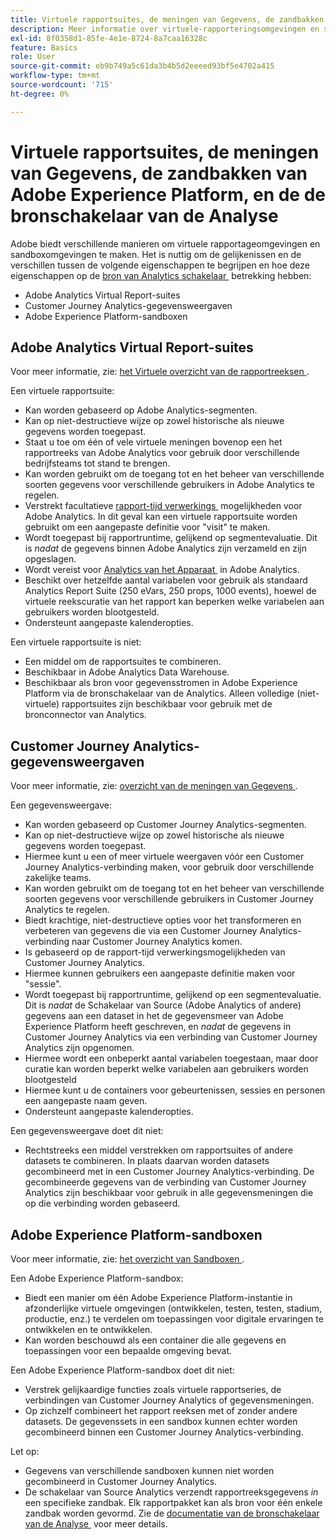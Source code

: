 ```yaml
---
title: Virtuele rapportsuites, de meningen van Gegevens, de zandbakken van Adobe Experience Platform, en de de bronschakelaar van de Analyse
description: Meer informatie over virtuele-rapporteringsomgevingen en sandboxomgevingen.
exl-id: 8f0358d1-85fe-4e1e-8724-8a7caa16328c
feature: Basics
role: User
source-git-commit: eb9b749a5c61da3b4b5d2eeeed93bf5e4702a415
workflow-type: tm+mt
source-wordcount: '715'
ht-degree: 0%

---
```


# Virtuele rapportsuites, de meningen van Gegevens, de zandbakken van Adobe Experience Platform, en de de bronschakelaar van de Analyse

Adobe biedt verschillende manieren om virtuele rapportageomgevingen en sandboxomgevingen te maken. Het is nuttig om de gelijkenissen en de verschillen tussen de volgende eigenschappen te begrijpen en hoe deze eigenschappen op de [&#x200B; bron van Analytics schakelaar &#x200B;](https://experienceleague.adobe.com/docs/experience-platform/sources/ui-tutorials/create/adobe-applications/analytics.html?lang=nl-NL) betrekking hebben:

* Adobe Analytics Virtual Report-suites
* Customer Journey Analytics-gegevensweergaven
* Adobe Experience Platform-sandboxen

## Adobe Analytics Virtual Report-suites

Voor meer informatie, zie: [&#x200B; het Virtuele overzicht van de rapportreeksen &#x200B;](https://experienceleague.adobe.com/docs/analytics/components/virtual-report-suites/vrs-about.html?lang=nl-NL).

Een virtuele rapportsuite:

* Kan worden gebaseerd op Adobe Analytics-segmenten.
* Kan op niet-destructieve wijze op zowel historische als nieuwe gegevens worden toegepast.
* Staat u toe om één of vele virtuele meningen bovenop een het rapportreeks van Adobe Analytics voor gebruik door verschillende bedrijfsteams tot stand te brengen.
* Kan worden gebruikt om de toegang tot en het beheer van verschillende soorten gegevens voor verschillende gebruikers in Adobe Analytics te regelen.
* Verstrekt facultatieve [&#x200B; rapport-tijd verwerkings &#x200B;](https://experienceleague.adobe.com/docs/analytics/components/virtual-report-suites/vrs-report-time-processing.html?lang=nl-NL) mogelijkheden voor Adobe Analytics. In dit geval kan een virtuele rapportsuite worden gebruikt om een aangepaste definitie voor &quot;visit&quot; te maken.
* Wordt toegepast bij rapportruntime, gelijkend op segmentevaluatie. Dit is _nadat_ de gegevens binnen Adobe Analytics zijn verzameld en zijn opgeslagen.
* Wordt vereist voor [&#x200B; Analytics van het Apparaat &#x200B;](https://experienceleague.adobe.com/docs/analytics/components/cda/overview.html?lang=nl-NL) in Adobe Analytics.
* Beschikt over hetzelfde aantal variabelen voor gebruik als standaard Analytics Report Suite (250 eVars, 250 props, 1000 events), hoewel de virtuele reekscuratie van het rapport kan beperken welke variabelen aan gebruikers worden blootgesteld.
* Ondersteunt aangepaste kalenderopties.

Een virtuele rapportsuite is niet:

* Een middel om de rapportsuites te combineren.
* Beschikbaar in Adobe Analytics Data Warehouse.
* Beschikbaar als bron voor gegevensstromen in Adobe Experience Platform via de bronschakelaar van de Analytics. Alleen volledige (niet-virtuele) rapportsuites zijn beschikbaar voor gebruik met de bronconnector van Analytics.


## Customer Journey Analytics-gegevensweergaven

Voor meer informatie, zie: [&#x200B; overzicht van de meningen van Gegevens &#x200B;](https://experienceleague.adobe.com/docs/analytics-platform/using/cja-dataviews/data-views.html?lang=nl-NL).

Een gegevensweergave:

* Kan worden gebaseerd op Customer Journey Analytics-segmenten.
* Kan op niet-destructieve wijze op zowel historische als nieuwe gegevens worden toegepast.
* Hiermee kunt u een of meer virtuele weergaven vóór een Customer Journey Analytics-verbinding maken, voor gebruik door verschillende zakelijke teams.
* Kan worden gebruikt om de toegang tot en het beheer van verschillende soorten gegevens voor verschillende gebruikers in Customer Journey Analytics te regelen.
* Biedt krachtige, niet-destructieve opties voor het transformeren en verbeteren van gegevens die via een Customer Journey Analytics-verbinding naar Customer Journey Analytics komen.
* Is gebaseerd op de rapport-tijd verwerkingsmogelijkheden van Customer Journey Analytics.
* Hiermee kunnen gebruikers een aangepaste definitie maken voor &quot;sessie&quot;.
* Wordt toegepast bij rapportruntime, gelijkend op een segmentevaluatie. Dit is _nadat_ de Schakelaar van Source (Adobe Analytics of andere) gegevens aan een dataset in het de gegevensmeer van Adobe Experience Platform heeft geschreven, en _nadat_ de gegevens in Customer Journey Analytics via een verbinding van Customer Journey Analytics zijn opgenomen.
* Hiermee wordt een onbeperkt aantal variabelen toegestaan, maar door curatie kan worden beperkt welke variabelen aan gebruikers worden blootgesteld
* Hiermee kunt u de containers voor gebeurtenissen, sessies en personen een aangepaste naam geven.
* Ondersteunt aangepaste kalenderopties.

Een gegevensweergave doet dit niet:

* Rechtstreeks een middel verstrekken om rapportsuites of andere datasets te combineren. In plaats daarvan worden datasets gecombineerd met in een Customer Journey Analytics-verbinding. De gecombineerde gegevens van de verbinding van Customer Journey Analytics zijn beschikbaar voor gebruik in alle gegevensmeningen die op die verbinding worden gebaseerd.

## Adobe Experience Platform-sandboxen

Voor meer informatie, zie: [&#x200B; het overzicht van Sandboxen &#x200B;](https://experienceleague.adobe.com/docs/experience-platform/sandbox/home.html?lang=nl).

Een Adobe Experience Platform-sandbox:

* Biedt een manier om één Adobe Experience Platform-instantie in afzonderlijke virtuele omgevingen (ontwikkelen, testen, testen, stadium, productie, enz.) te verdelen om toepassingen voor digitale ervaringen te ontwikkelen en te ontwikkelen.
* Kan worden beschouwd als een container die alle gegevens en toepassingen voor een bepaalde omgeving bevat.

Een Adobe Experience Platform-sandbox doet dit niet:

* Verstrek gelijkaardige functies zoals virtuele rapportseries, de verbindingen van Customer Journey Analytics of gegevensmeningen.
* Op zichzelf combineert het rapport reeksen met of zonder andere datasets. De gegevenssets in een sandbox kunnen echter worden gecombineerd binnen een Customer Journey Analytics-verbinding.

Let op:

* Gegevens van verschillende sandboxen kunnen niet worden gecombineerd in Customer Journey Analytics.
* De schakelaar van Source Analytics verzendt rapportreeksgegevens _in_ een specifieke zandbak. Elk rapportpakket kan als bron voor één enkele zandbak worden gevormd. Zie de [&#x200B; documentatie van de bronschakelaar van de Analyse &#x200B;](https://experienceleague.adobe.com/docs/experience-platform/sources/ui-tutorials/create/adobe-applications/analytics.html?lang=nl-NL) voor meer details.
